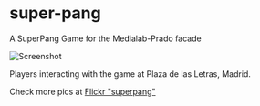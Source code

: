 # super-pang
A SuperPang Game for the Medialab-Prado facade

![Screenshot](https://c1.staticflickr.com/1/514/31946249750_176fabf490_c.jpg)

Players interacting with the game at Plaza de las Letras, Madrid.

Check more pics at [Flickr "superpang"](http://bit.ly/2iC73AY)
